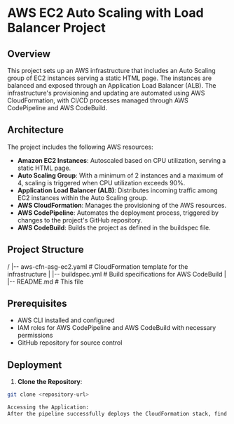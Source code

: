 # AWS EC2 Auto Scaling with Load Balancer Project

## Overview

This project sets up an AWS infrastructure that includes an Auto Scaling group of EC2 instances serving a static HTML page. The instances are balanced and exposed through an Application Load Balancer (ALB). The infrastructure's provisioning and updating are automated using AWS CloudFormation, with CI/CD processes managed through AWS CodePipeline and AWS CodeBuild.

## Architecture

The project includes the following AWS resources:

- **Amazon EC2 Instances**: Autoscaled based on CPU utilization, serving a static HTML page.
- **Auto Scaling Group**: With a minimum of 2 instances and a maximum of 4, scaling is triggered when CPU utilization exceeds 90%.
- **Application Load Balancer (ALB)**: Distributes incoming traffic among EC2 instances within the Auto Scaling group.
- **AWS CloudFormation**: Manages the provisioning of the AWS resources.
- **AWS CodePipeline**: Automates the deployment process, triggered by changes to the project's GitHub repository.
- **AWS CodeBuild**: Builds the project as defined in the buildspec file.

## Project Structure

/
|-- aws-cfn-asg-ec2.yaml # CloudFormation template for the infrastructure
|
|-- buildspec.yml # Build specifications for AWS CodeBuild
|
|-- README.md # This file


## Prerequisites

- AWS CLI installed and configured
- IAM roles for AWS CodePipeline and AWS CodeBuild with necessary permissions
- GitHub repository for source control

## Deployment

1. **Clone the Repository**:

```bash
git clone <repository-url>

Accessing the Application:
After the pipeline successfully deploys the CloudFormation stack, find the DNS name of the ALB in the Outputs section of the CloudFormation stack in the AWS Console. Use this DNS name in a web browser to view the deployed static HTML page.